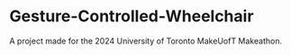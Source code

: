 # Gesture-Controlled-Wheelchair
A project made for the 2024 University of Toronto MakeUofT Makeathon.
